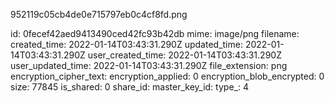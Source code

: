 952119c05cb4de0e715797eb0c4cf8fd.png

id: 0fecef42aed9413490ced42fc93b42db
mime: image/png
filename: 
created_time: 2022-01-14T03:43:31.290Z
updated_time: 2022-01-14T03:43:31.290Z
user_created_time: 2022-01-14T03:43:31.290Z
user_updated_time: 2022-01-14T03:43:31.290Z
file_extension: png
encryption_cipher_text: 
encryption_applied: 0
encryption_blob_encrypted: 0
size: 77845
is_shared: 0
share_id: 
master_key_id: 
type_: 4